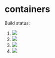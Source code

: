 # containers

Build status:

1. [![](https://github.com/RuiluGao/containers/workflows/tests-fibonacci/badge.svg)](https://github.com/mikeizbicki/containers/actions?query=workflow%3Atests-fibonacci)
1. [![](https://github.com/RuiluGao/containers/workflows/tests-range/badge.svg)](https://github.com/mikeizbicki/containers/actions?query=workflow%3Atests-range)
1. [![](https://github.com/RuiluGao/containers/workflows/tests-BST/badge.svg)](https://github.com/RuiluGao/containers/actions?query=workflow%3Atests-BST)
1. [![](https://github.com/RuiluGao/containers/workflows/tests-BinaryTree/badge.svg)](https://github.com/RuiluGao/containers/actions?query=workflow%3Atests-BinaryTree)
